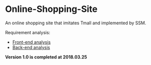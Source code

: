 # Online-Shopping-Site
An online shopping site that imitates Tmall and implemented by SSM.

Requirement analysis:

- [Front-end analysis](https://github.com/Megathrone/Online-Shopping-Site/blob/master/Requirement%20analysis/Front-end%20analysis.md)
- [Back-end analysis](https://github.com/Megathrone/Online-Shopping-Site/blob/master/Requirement%20analysis/Back-end%20analysis.md)




**Version 1.0 is completed at 2018.03.25**